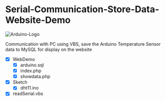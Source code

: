 # Serial-Communication-Store-Data-Website-Demo

![Arduino-Logo](https://raw.githubusercontent.com/arduino-uno/Serial-Communication-Store-Data-Website-Demo/main/crop.jpg=250)

Communication with PC using VBS, save the Arduino Temperature Sensor data to MySQL for display on the website

- [x] WebDemo
  - [x] arduino.sql
  - [x] index.php
  - [x] showdata.php
- [x] Sketch
  - [x] dht11.ino
- [x] readSerial.vbs
